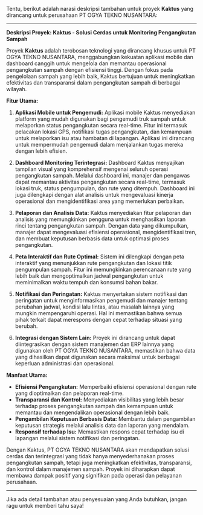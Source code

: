Tentu, berikut adalah narasi deskripsi tambahan untuk proyek **Kaktus** yang dirancang untuk perusahaan PT OGYA TEKNO NUSANTARA:

---

**Deskripsi Proyek: Kaktus - Solusi Cerdas untuk Monitoring Pengangkutan Sampah**

Proyek **Kaktus** adalah terobosan teknologi yang dirancang khusus untuk PT OGYA TEKNO NUSANTARA, menggabungkan kekuatan aplikasi mobile dan dashboard canggih untuk mengelola dan memantau operasional pengangkutan sampah dengan efisiensi tinggi. Dengan fokus pada pengelolaan sampah yang lebih baik, Kaktus bertujuan untuk meningkatkan efektivitas dan transparansi dalam pengangkutan sampah di berbagai wilayah.

**Fitur Utama:**

1. **Aplikasi Mobile untuk Pengemudi:**
   Aplikasi mobile Kaktus menyediakan platform yang mudah digunakan bagi pengemudi truk sampah untuk melaporkan status pengangkutan secara real-time. Fitur ini termasuk pelacakan lokasi GPS, notifikasi tugas pengangkutan, dan kemampuan untuk melaporkan isu atau hambatan di lapangan. Aplikasi ini dirancang untuk mempermudah pengemudi dalam menjalankan tugas mereka dengan lebih efisien.

2. **Dashboard Monitoring Terintegrasi:**
   Dashboard Kaktus menyajikan tampilan visual yang komprehensif mengenai seluruh operasi pengangkutan sampah. Melalui dashboard ini, manajer dan pengawas dapat memantau aktivitas pengangkutan secara real-time, termasuk lokasi truk, status pengumpulan, dan rute yang ditempuh. Dashboard ini juga dilengkapi dengan alat analisis untuk mengevaluasi kinerja operasional dan mengidentifikasi area yang memerlukan perbaikan.

3. **Pelaporan dan Analisis Data:**
   Kaktus menyediakan fitur pelaporan dan analisis yang memungkinkan pengguna untuk menghasilkan laporan rinci tentang pengangkutan sampah. Dengan data yang dikumpulkan, manajer dapat mengevaluasi efisiensi operasional, mengidentifikasi tren, dan membuat keputusan berbasis data untuk optimasi proses pengangkutan.

4. **Peta Interaktif dan Rute Optimal:**
   Sistem ini dilengkapi dengan peta interaktif yang menunjukkan rute pengangkutan dan lokasi titik pengumpulan sampah. Fitur ini memungkinkan perencanaan rute yang lebih baik dan mengoptimalkan jadwal pengangkutan untuk meminimalkan waktu tempuh dan konsumsi bahan bakar.

5. **Notifikasi dan Peringatan:**
   Kaktus menyertakan sistem notifikasi dan peringatan untuk menginformasikan pengemudi dan manajer tentang perubahan jadwal, kondisi lalu lintas, atau masalah lainnya yang mungkin mempengaruhi operasi. Hal ini memastikan bahwa semua pihak terkait dapat merespons dengan cepat terhadap situasi yang berubah.

6. **Integrasi dengan Sistem Lain:**
   Proyek ini dirancang untuk dapat diintegrasikan dengan sistem manajemen dan ERP lainnya yang digunakan oleh PT OGYA TEKNO NUSANTARA, memastikan bahwa data yang dihasilkan dapat digunakan secara maksimal untuk berbagai keperluan administrasi dan operasional.

**Manfaat Utama:**

- **Efisiensi Pengangkutan:** Memperbaiki efisiensi operasional dengan rute yang dioptimalkan dan pelaporan real-time.
- **Transparansi dan Kontrol:** Menyediakan visibilitas yang lebih besar terhadap proses pengangkutan sampah dan kemampuan untuk memantau dan mengendalikan operasional dengan lebih baik.
- **Pengambilan Keputusan Berbasis Data:** Membantu dalam pengambilan keputusan strategis melalui analisis data dan laporan yang mendalam.
- **Responsif terhadap Isu:** Memastikan respons cepat terhadap isu di lapangan melalui sistem notifikasi dan peringatan.

Dengan Kaktus, PT OGYA TEKNO NUSANTARA akan mendapatkan solusi cerdas dan terintegrasi yang tidak hanya menyederhanakan proses pengangkutan sampah, tetapi juga meningkatkan efektivitas, transparansi, dan kontrol dalam manajemen sampah. Proyek ini diharapkan dapat membawa dampak positif yang signifikan pada operasi dan pelayanan perusahaan.

---

Jika ada detail tambahan atau penyesuaian yang Anda butuhkan, jangan ragu untuk memberi tahu saya!
